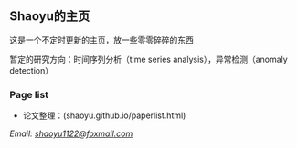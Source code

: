 ## Shaoyu的主页

这是一个不定时更新的主页，放一些零零碎碎的东西

暂定的研究方向：时间序列分析（time series analysis），异常检测（anomaly detection）

### Page list
+ 论文整理：(shaoyu.github.io/paperlist.html)

*Email: shaoyu1122@foxmail.com*
